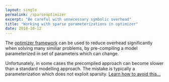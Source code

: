 ```yaml
---
layout: single
permalink: /sparseoptimizer
excerpt: "Be careful with unnecessary symbolic overhead"
title: "Working with sparse parameterizations in optimizer"
date: 2018-10-12
---
```


The [optimizer framework](/command/optimizer) can be used to reduce overhead significantly when solving many similiar problems, by pre-compiling a model parameterized in set of parameters which can change.

Unfortunately, in some cases the precompiled approach can become slower than a standard modelling approach. The mistake is typically a parameterization which does not exploit sparsity. [Learn how to avoid this...](/example/sparseoptimizer)
